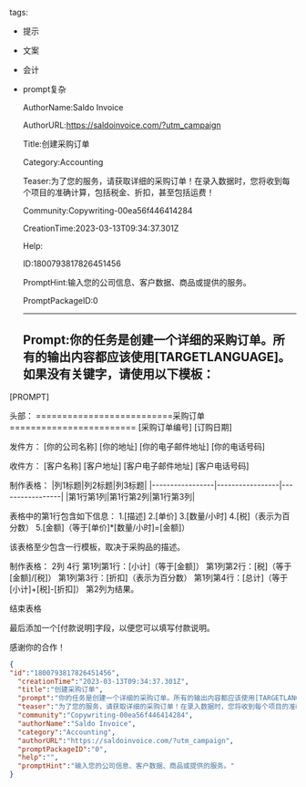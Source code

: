   tags: 
- 提示
- 文案
- 会计
- prompt复杂

  AuthorName:Saldo Invoice

  AuthorURL:https://saldoinvoice.com/?utm_campaign

  Title:创建采购订单

  Category:Accounting

  Teaser:为了您的服务，请获取详细的采购订单！在录入数据时，您将收到每个项目的准确计算，包括税金、折扣，甚至包括运费！

  Community:Copywriting-00ea56f446414284

  CreationTime:2023-03-13T09:34:37.301Z

  Help:

  ID:1800793817826451456

  PromptHint:输入您的公司信息、客户数据、商品或提供的服务。

  PromptPackageID:0

  ---

  ## Prompt:你的任务是创建一个详细的采购订单。所有的输出内容都应该使用[TARGETLANGUAGE]。如果没有关键字，请使用以下模板：

[PROMPT]

头部：
==========================采购订单========================
[采购订单编号]
[订购日期]

发件方：
[你的公司名称]
[你的地址]
[你的电子邮件地址]
[你的电话号码]

收件方：
[客户名称]
[客户地址]
[客户电子邮件地址]
[客户电话号码]

制作表格：
|列1标题|列2标题|列3标题|
|-----------------|-----------------|-----------------|
|第1行第1列|第1行第2列|第1行第3列|

表格中的第1行包含如下信息：
1.[描述]
2.[单价]
3.[数量/小时]
4.[税]（表示为百分数）
5.[金额]（等于[单价]*[数量/小时]=[金额]）

该表格至少包含一行模板，取决于采购品的描述。

制作表格：
2列
4行
第1列第1行：[小计]（等于[金额]）
第1列第2行：[税]（等于[金额]/[税]）
第1列第3行：[折扣]（表示为百分数）
第1列第4行：[总计]（等于[小计]+[税]-[折扣]）
第2列为结果。

结束表格

最后添加一个[付款说明]字段，以便您可以填写付款说明。

感谢你的合作！

  ```json
  {
  "id":"1800793817826451456",
    "creationTime":"2023-03-13T09:34:37.301Z",
    "title":"创建采购订单",
    "prompt":"你的任务是创建一个详细的采购订单。所有的输出内容都应该使用[TARGETLANGUAGE]。如果没有关键字，请使用以下模板：\n\n[PROMPT]\n\n头部：\n==========================采购订单========================\n[采购订单编号]\n[订购日期]\n\n发件方：\n[你的公司名称]\n[你的地址]\n[你的电子邮件地址]\n[你的电话号码]\n\n收件方：\n[客户名称]\n[客户地址]\n[客户电子邮件地址]\n[客户电话号码]\n\n制作表格：\n|列1标题|列2标题|列3标题|\n|-----------------|-----------------|-----------------|\n|第1行第1列|第1行第2列|第1行第3列|\n\n表格中的第1行包含如下信息：\n1.[描述]\n2.[单价]\n3.[数量/小时]\n4.[税]（表示为百分数）\n5.[金额]（等于[单价]*[数量/小时]=[金额]）\n\n该表格至少包含一行模板，取决于采购品的描述。\n\n制作表格：\n2列\n4行\n第1列第1行：[小计]（等于[金额]）\n第1列第2行：[税]（等于[金额]/[税]）\n第1列第3行：[折扣]（表示为百分数）\n第1列第4行：[总计]（等于[小计]+[税]-[折扣]）\n第2列为结果。\n\n结束表格\n\n最后添加一个[付款说明]字段，以便您可以填写付款说明。\n\n感谢你的合作！",
    "teaser":"为了您的服务，请获取详细的采购订单！在录入数据时，您将收到每个项目的准确计算，包括税金、折扣，甚至包括运费！",
    "community":"Copywriting-00ea56f446414284",
    "authorName":"Saldo Invoice",
    "category":"Accounting",
    "authorURL":"https://saldoinvoice.com/?utm_campaign",
    "promptPackageID":"0",
    "help":"",
    "promptHint":"输入您的公司信息、客户数据、商品或提供的服务。"
  }
  ```
